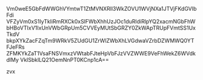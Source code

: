 Vm0weE5GbFdWWGhVYmtwT1ZtMVNXRll3WkZOVU1WVjNXa1JTVjFKdGVIbFdi
VFZyVm0xS1IyTkliRmRXCk0xSlFWbXhhUzJOc1duRldiRlpYQ2xacmNGbFhW
bHBoVTIxV1IxUnVWbGRpUm5CVVEyMUtSbGRZY0ZkWApTRUpFVmtSS1UxTkdV
bkpXYkZacFZqTm9WRkV5ZUdGU1ZrWlZWbXhLVGdwaVZrbDZWMWQ0YTFJeFRs
ZFMKYkZaT1VsaFNSVmxzVWtabFJteHpVbFJzVVZWWE9VeFhWekZ6WVdkdlMy
VklSbklLQ21OemNnPT0KCnp1cA==

zvx